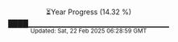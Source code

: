 <p align="center">
⏳Year Progress (14.32 %) <br>
████▁▁▁▁▁▁▁▁▁▁▁▁▁▁▁▁▁▁▁▁▁▁▁▁▁▁ <br>
<sub>Updated: Sat, 22 Feb 2025 06:28:59 GMT</sub>
</p>

